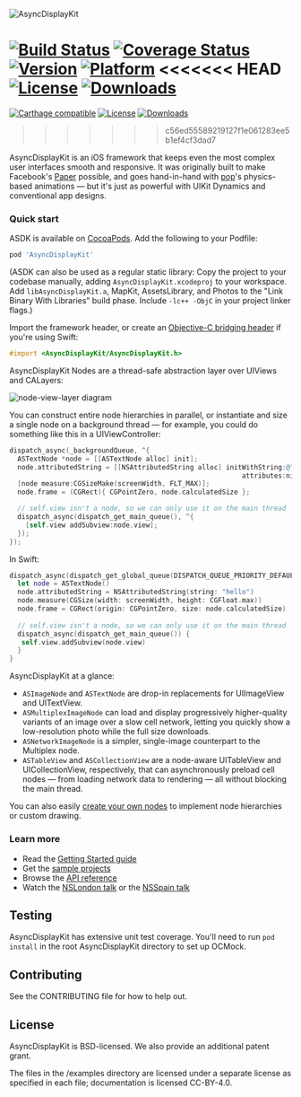 ![AsyncDisplayKit](https://github.com/facebook/AsyncDisplayKit/blob/master/docs/assets/logo.png)

[![Build Status](https://travis-ci.org/facebook/AsyncDisplayKit.svg)](https://travis-ci.org/facebook/AsyncDisplayKit)
[![Coverage Status](https://coveralls.io/repos/facebook/AsyncDisplayKit/badge.svg?branch=master)](https://coveralls.io/r/facebook/AsyncDisplayKit?branch=master)
[![Version](https://img.shields.io/cocoapods/v/AsyncDisplayKit.svg)](http://cocoapods.org/pods/AsyncDisplayKit)
[![Platform](https://img.shields.io/cocoapods/p/AsyncDisplayKit.svg)]()
<<<<<<< HEAD
[![License](https://img.shields.io/cocoapods/l/AsyncDisplayKit.svg)](https://github.com/facebook/AsyncDisplayKit/blob/master/LICENSE)
[![Downloads](https://img.shields.io/badge/downloads-%3E120k-green.svg)](http://cocoapods.org/pods/AsyncDisplayKit)
=======
[![Carthage compatible](https://img.shields.io/badge/Carthage-compatible-4BC51D.svg?style=flat)](https://github.com/Carthage/Carthage)
[![License](https://img.shields.io/cocoapods/l/AsyncDisplayKit.svg)](https://github.com/facebook/AsyncDisplayKit/blob/master/LICENSE)
[![Downloads](https://img.shields.io/badge/downloads-%3E320k-green.svg)](http://cocoapods.org/pods/AsyncDisplayKit)
>>>>>>> c56ed55589219127f1e061283ee5b1ef4cf3dad7

AsyncDisplayKit is an iOS framework that keeps even the most complex user
interfaces smooth and responsive.  It was originally built to make Facebook's
[Paper](https://facebook.com/paper) possible, and goes hand-in-hand with
[pop](https://github.com/facebook/pop)'s physics-based animations &mdash; but
it's just as powerful with UIKit Dynamics and conventional app designs.

### Quick start

ASDK is available on [CocoaPods](http://cocoapods.org).  Add the following to your Podfile:

```ruby
pod 'AsyncDisplayKit'
```

(ASDK can also be used as a regular static library:  Copy the project to your
codebase manually, adding `AsyncDisplayKit.xcodeproj` to your workspace.  Add
`libAsyncDisplayKit.a`, MapKit, AssetsLibrary, and Photos to the "Link Binary With
Libraries" build phase.  Include `-lc++ -ObjC` in your project linker flags.)

Import the framework header, or create an [Objective-C bridging
header](https://developer.apple.com/library/ios/documentation/swift/conceptual/buildingcocoaapps/MixandMatch.html)
if you're using Swift:

```objective-c
#import <AsyncDisplayKit/AsyncDisplayKit.h>
```

AsyncDisplayKit Nodes are a thread-safe abstraction layer over UIViews and
CALayers:

![node-view-layer diagram](https://github.com/facebook/AsyncDisplayKit/blob/master/docs/assets/node-view-layer.png)

You can construct entire node hierarchies in parallel, or instantiate and size
a single node on a background thread &mdash; for example, you could do
something like this in a UIViewController:

```objective-c
dispatch_async(_backgroundQueue, ^{
  ASTextNode *node = [[ASTextNode alloc] init];
  node.attributedString = [[NSAttributedString alloc] initWithString:@"hello!"
                                                          attributes:nil];
  [node measure:CGSizeMake(screenWidth, FLT_MAX)];
  node.frame = (CGRect){ CGPointZero, node.calculatedSize };

  // self.view isn't a node, so we can only use it on the main thread
  dispatch_async(dispatch_get_main_queue(), ^{
    [self.view addSubview:node.view];
  });
});
```

In Swift:

```swift
dispatch_async(dispatch_get_global_queue(DISPATCH_QUEUE_PRIORITY_DEFAULT, 0) {
  let node = ASTextNode()
  node.attributedString = NSAttributedString(string: "hello")
  node.measure(CGSize(width: screenWidth, height: CGFloat.max))
  node.frame = CGRect(origin: CGPointZero, size: node.calculatedSize)
            
  // self.view isn't a node, so we can only use it on the main thread
  dispatch_async(dispatch_get_main_queue()) {
   self.view.addSubview(node.view)
  }
}
```

AsyncDisplayKit at a glance:

* `ASImageNode` and `ASTextNode` are drop-in replacements for UIImageView and
  UITextView.
* `ASMultiplexImageNode` can load and display progressively higher-quality
  variants of an image over a slow cell network, letting you quickly show a
  low-resolution photo while the full size downloads.
* `ASNetworkImageNode` is a simpler, single-image counterpart to the Multiplex
  node.
* `ASTableView` and `ASCollectionView` are a node-aware UITableView and
  UICollectionView, respectively, that can asynchronously preload cell nodes
  &mdash; from loading network data to rendering &mdash; all without blocking
  the main thread.

You can also easily [create your own
nodes](https://github.com/facebook/AsyncDisplayKit/blob/master/AsyncDisplayKit/ASDisplayNode%2BSubclasses.h)
to implement node hierarchies or custom drawing.

### Learn more

* Read the [Getting Started guide](http://asyncdisplaykit.org/guide/)
* Get the [sample projects](https://github.com/facebook/AsyncDisplayKit/tree/master/examples)
* Browse the [API reference](http://asyncdisplaykit.org/appledoc/)
* Watch the [NSLondon talk](http://vimeo.com/103589245) or the [NSSpain talk](https://www.youtube.com/watch?v=RY_X7l1g79Q)

## Testing

AsyncDisplayKit has extensive unit test coverage.  You'll need to run `pod install` in the root AsyncDisplayKit directory to set up OCMock.

## Contributing

See the CONTRIBUTING file for how to help out.

## License

AsyncDisplayKit is BSD-licensed.  We also provide an additional patent grant.

The files in the /examples directory are licensed under a separate license as specified in each file; documentation is licensed CC-BY-4.0.
